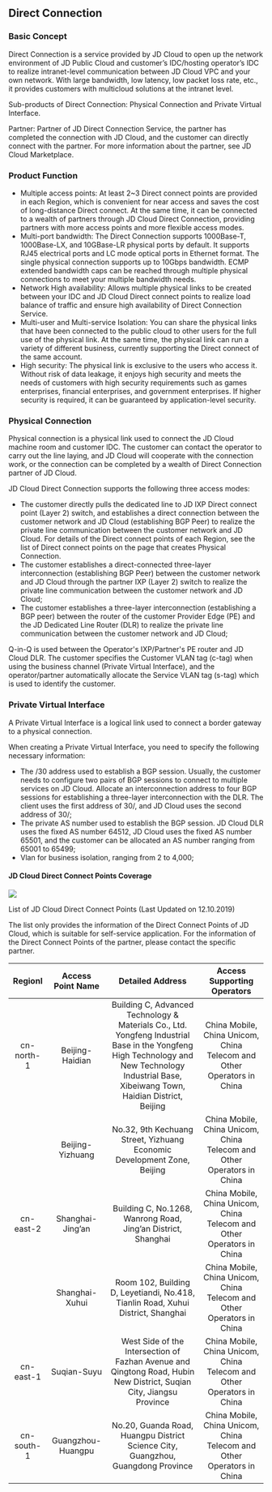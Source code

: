 ## **Direct Connection**

### **Basic Concept**

Direct Connection is a service provided by JD Cloud to open up the network environment of JD Public Cloud and customer’s IDC/hosting operator’s IDC to realize intranet-level communication between JD Cloud VPC and your own network. With large bandwidth, low latency, low packet loss rate, etc., it provides customers with multicloud solutions at the intranet level.

Sub-products of Direct Connection: Physical Connection and Private Virtual Interface.

Partner: Partner of JD Direct Connection Service, the partner has completed the connection with JD Cloud, and the customer can directly connect with the partner. For more information about the partner, see JD Cloud Marketplace.



### **Product Function**

- Multiple access points: At least 2~3 Direct connect points are provided in each Region, which is convenient for near access and saves the cost of long-distance Direct connect. At the same time, it can be connected to a wealth of partners through JD Cloud Direct Connection, providing partners with more access points and more flexible access modes.
- Multi-port bandwidth: The Direct Connection supports 1000Base-T, 1000Base-LX, and 10GBase-LR physical ports by default. It supports RJ45 electrical ports and LC mode optical ports in Ethernet format. The single physical connection supports up to 10Gbps bandwidth. ECMP extended bandwidth caps can be reached through multiple physical connections to meet your multiple bandwidth needs.
- Network High availability: Allows multiple physical links to be created between your IDC and JD Cloud Direct connect points to realize load balance of traffic and ensure high availability of Direct Connection Service.
- Multi-user and Multi-service Isolation: You can share the physical links that have been connected to the public cloud to other users for the full use of the physical link. At the same time, the physical link can run a variety of different business, currently supporting the Direct connect of the same account.
- High security: The physical link is exclusive to the users who access it. Without risk of data leakage, it enjoys high security and meets the needs of customers with high security requirements such as games enterprises, financial enterprises, and government enterprises. If higher security is required, it can be guaranteed by application-level security.



### **Physical Connection**

Physical connection is a physical link used to connect the JD Cloud machine room and customer IDC. The customer can contact the operator to carry out the line laying, and JD Cloud will cooperate with the connection work, or the connection can be completed by a wealth of Direct Connection partner of JD Cloud.

JD Cloud Direct Connection supports the following three access modes:

- The customer directly pulls the dedicated line to JD IXP Direct connect point (Layer 2) switch, and establishes a direct connection between the customer network and JD Cloud (establishing BGP Peer) to realize the private line communication between the customer network and JD Cloud. For details of the Direct connect points of each Region, see the list of Direct connect points on the page that creates Physical Connection.
- The customer establishes a direct-connected three-layer interconnection (establishing BGP Peer) between the customer network and JD Cloud through the partner IXP (Layer 2) switch to realize the private line communication between the customer network and JD Cloud;
- The customer establishes a three-layer interconnection (establishing a BGP peer) between the router of the customer Provider Edge (PE) and the JD Dedicated Line Router (DLR) to realize the private line communication between the customer network and JD Cloud;

Q-in-Q is used between the Operator's IXP/Partner's PE router and JD Cloud DLR. The customer specifies the Customer VLAN tag (c-tag) when using the business channel (Private Virtual Interface), and the operator/partner automatically allocate the Service VLAN tag (s-tag) which is used to identify the customer.



### **Private Virtual Interface**

A Private Virtual Interface is a logical link used to connect a border gateway to a physical connection.

When creating a Private Virtual Interface, you need to specify the following necessary information:

- The /30 address used to establish a BGP session. Usually, the customer needs to configure two pairs of BGP sessions to connect to multiple services on JD Cloud. Allocate an interconnection address to four BGP sessions for establishing a three-layer interconnection with the DLR. The client uses the first address of 30/, and JD Cloud uses the second address of 30/;
- The private AS number used to establish the BGP session. JD Cloud DLR uses the fixed AS number 64512, JD Cloud uses the fixed AS number 65501, and the customer can be allocated an AS number ranging from 65001 to 65499;
- Vlan for business isolation, ranging from 2 to 4,000;



#### **JD Cloud Direct Connect Points Coverage**

![](/image/Networking/Direct-Connect-Service/IXP-Location.png)



List of JD Cloud Direct Connect Points (Last Updated on 12.10.2019)

The list only provides the information of the Direct Connect Points of JD Cloud, which is suitable for self-service application. For the information of the Direct Connect Points of the partner, please contact the specific partner.

| Regionl  | Access Point Name |                   Detailed Address                  |                 Access Supporting Operators            |
|:---------:|:----------:|:-------------------------------------------------:|:--------------------------------------:|
| cn-north-1 |   Beijing-Haidian      | Building C, Advanced Technology & Materials Co., Ltd. Yongfeng Industrial Base in the Yongfeng High Technology and New Technology Industrial Base, Xibeiwang Town, Haidian District, Beijing | China Mobile, China Unicom, China Telecom and Other Operators in China |
|            |   Beijing-Yizhuang    |          No.32, 9th Kechuang Street, Yizhuang Economic Development Zone, Beijing           | China Mobile, China Unicom, China Telecom and Other Operators in China |
| cn-east-2  |   Shanghai-Jing’an    |            Building C, No.1268, Wanrong Road, Jing’an District, Shanghai            | China Mobile, China Unicom, China Telecom and Other Operators in China |
|            |   Shanghai-Xuhui    |      Room 102, Building D, Leyetiandi, No.418, Tianlin Road, Xuhui District, Shanghai      | China Mobile, China Unicom, China Telecom and Other Operators in China |
| cn-east-1  |   Suqian-Suyu      | West Side of the Intersection of Fazhan Avenue and Qingtong Road, Hubin New District, Suqian City, Jiangsu Province    | China Mobile, China Unicom, China Telecom and Other Operators in China |
| cn-south-1 |   Guangzhou-Huangpu  |        No.20, Guanda Road, Huangpu District Science City, Guangzhou, Guangdong Province         | China Mobile, China Unicom, China Telecom and Other Operators in China |
